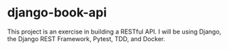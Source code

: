 # django-book-api

This project is an exercise in building a RESTful API.
I will be using Django, the Django REST Framework, Pytest, TDD, and Docker. 
